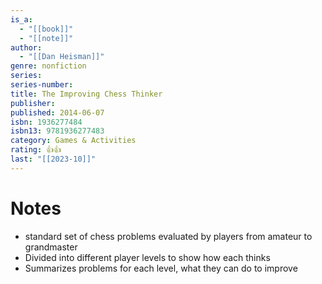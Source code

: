 ```yaml
---
is_a:
  - "[[book]]"
  - "[[note]]"
author:
  - "[[Dan Heisman]]"
genre: nonfiction
series: 
series-number: 
title: The Improving Chess Thinker
publisher: 
published: 2014-06-07
isbn: 1936277484
isbn13: 9781936277483
category: Games & Activities
rating: 👍👍
last: "[[2023-10]]"
---
```

# Notes
- standard set of chess problems evaluated by players from amateur to grandmaster
- Divided into different player levels to show how each thinks
- Summarizes problems for each level, what they can do to improve
